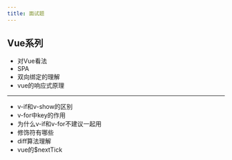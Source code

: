 ```yaml
---
title: 面试题
---
```


## Vue系列
* 对Vue看法
* SPA
* 双向绑定的理解
* vue的响应式原理
---
* v-if和v-show的区别
* v-for中key的作用
* 为什么v-if和v-for不建议一起用
* 修饰符有哪些
* diff算法理解
* vue的$nextTick
